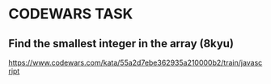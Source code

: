 # CODEWARS TASK

## Find the smallest integer in the array (8kyu)

https://www.codewars.com/kata/55a2d7ebe362935a210000b2/train/javascript
